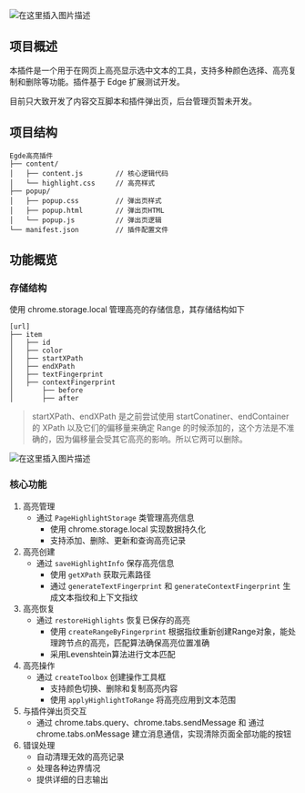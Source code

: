 ![在这里插入图片描述](https://i-blog.csdnimg.cn/direct/73be7c16e8894c75a93a2c7c227346ff.png)


## 项目概述

本插件是一个用于在网页上高亮显示选中文本的工具，支持多种颜色选择、高亮复制和删除等功能。插件基于 Edge 扩展测试开发。

目前只大致开发了内容交互脚本和插件弹出页，后台管理页暂未开发。

## 项目结构

```
Egde高亮插件
├── content/
│   ├── content.js        // 核心逻辑代码
│   └── highlight.css     // 高亮样式
├── popup/
│   ├── popup.css         // 弹出页样式
│   ├── popup.html        // 弹出页HTML
│   └── popup.js          // 弹出页逻辑
└── manifest.json         // 插件配置文件
```

## 功能概览

### 存储结构

使用 chrome.storage.local 管理高亮的存储信息，其存储结构如下

```
[url]
├── item
│ 	├── id
│ 	├── color
│ 	├── startXPath
│ 	├── endXPath
│ 	├── textFingerprint
│ 	├── contextFingerprint
│ 		├── before
│ 		├── after
```

> startXPath、endXPath 是之前尝试使用 startConatiner、endContainer 的 XPath 以及它们的偏移量来确定 Range 的时候添加的，这个方法是不准确的，因为偏移量会受其它高亮的影响。所以它两可以删除。

![在这里插入图片描述](https://i-blog.csdnimg.cn/direct/b4aec8d522bf4b2d88ee318edc2a0938.png)
### 核心功能

1. 高亮管理
	- 通过 `PageHighlightStorage` 类管理高亮信息
		- 使用 chrome.storage.local 实现数据持久化
		- 支持添加、删除、更新和查询高亮记录
2. 高亮创建
	- 通过 `saveHighlightInfo` 保存高亮信息
		- 使用 `getXPath` 获取元素路径
		- 通过 `generateTextFingerprint` 和 `generateContextFingerprint` 生成文本指纹和上下文指纹
3. 高亮恢复
	- 通过 `restoreHighlights` 恢复已保存的高亮
		- 使用 `createRangeByFingerprint` 根据指纹重新创建Range对象，能处理跨节点的高亮，匹配算法确保高亮位置准确
		- 采用Levenshtein算法进行文本匹配
4. 高亮操作
	- 通过 `createToolbox` 创建操作工具框
		- 支持颜色切换、删除和复制高亮内容
		- 使用 `applyHighlightToRange` 将高亮应用到文本范围
5. 与插件弹出页交互
	- 通过 chrome.tabs.query、chrome.tabs.sendMessage 和 通过 chrome.tabs.onMessage 建立消息通信，实现清除页面全部功能的按钮
6. 错误处理
	- 自动清理无效的高亮记录
	- 处理各种边界情况
	- 提供详细的日志输出

